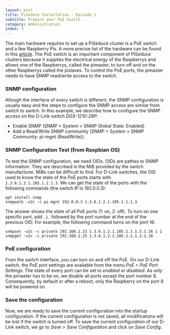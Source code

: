 ```yaml
---
layout: post
title: PiSeduce Installation - Episode 2
subtitle: Prepare your PoE Switch
category: Administration
index: 3
---
```


The main hardware requires to set up a PiSeduce cluster is a PoE switch and a few Raspberry Pis. A
more precise list of the hardware can be found in this
[article](/2020-05-28-picluster-setup-from-scratch-ep1). The PoE switch is an important component of
PiSeduce clusters because it supplies the electrical energy of the Raspberrys and allows one of the
Raspberrys, called the pimaster, to turn off and on the other Raspberrys called the pislaves. To
control the PoE ports, the pimaster needs to have SNMP read/write access to the switch.

### SNMP configuration
Altough the interface of every switch is different, the SNMP configuration is usually easy and the
steps to configure the SNMP access are similar from switch to switch. In this example, we describe how
to configure the SNMP access on the D-Link switch *DGS-1210-28P*:
* Enable SNMP (SNMP > System > SNMP Global State: Enabled)
* Add a Read/Write SNMP community (SNMP > System > SNMP Community: pi-mgnt (ReadWrite)).

### SNMP Configuration Test (from Raspbian OS)
To test the SNMP configuration, we need OIDs. OIDs are pathes to SNMP information. They are
described in the MiB provided by the switch manufacturer. MiBs can be difficult to find. For D-Link
switches, the OID used to know the state of the PoE ports starts with `1.3.6.1.2.1.105.1.1.1.3`. We
can get the state of the ports with the following commands (the switch IP is 192.0.0.3):
```
apt install snmp
snmpwalk -v2c -c pi-mgnt 192.0.0.3 1.3.6.1.2.1.105.1.1.1.3
```
The answer shows the state of all PoE ports (1: on, 2: off). To turn on one specific port, add `.1.`
followed by the port number at the end of the previous OID. For example, the following command turns
on the port 16:
```
snmpset -v2c -c private 192.168.1.23 1.3.6.1.2.1.105.1.1.1.3.1.16 i 1
snmpget -v2c -c private 192.168.1.23 1.3.6.1.2.1.105.1.1.1.3.1.16
```

### PoE configuration
From the switch interface, you can turn on and off the PoE. On our D-Link switch, the PoE port
settings are available from the menu *PoE > PoE Port Settings*. The state of every port can be set
to *enabled* or *disabled*. As only the pimaster has to be on, we disable all ports except the port
number 8. Consequently, by default or after a reboot, only the Raspberry on the port 8 will be
powered on.

### Save the configuration
Now, we are ready to save the current configuration into the startup configuration. If the current
configuration is not saved, all modifications will be lost if the switch is turned off. To save the
current configuration of our D-Link switch, we go to *Save > Save Configuration* and click on *Save
Config*.